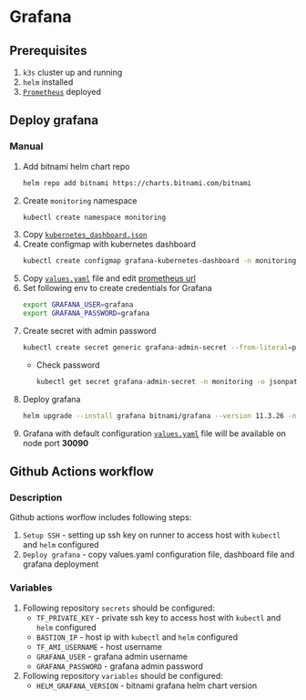 # Grafana
## Prerequisites
1. `k3s` cluster up and running
1. `helm` installed
1. [`Prometheus`](../prometheus/README.md) deployed
## Deploy grafana
### Manual
1. Add bitnami helm chart repo
    ```bash
    helm repo add bitnami https://charts.bitnami.com/bitnami
    ```
1. Create `monitoring` namespace
    ```bash
    kubectl create namespace monitoring
    ```
1. Copy [`kubernetes_dashboard.json`](./kubernetes_dashboard.json)
1. Create configmap with kubernetes dashboard
    ```bash
    kubectl create configmap grafana-kubernetes-dashboard -n monitoring --from-file=kubernetes_dashboard.json
    ```
1. Copy [`values.yaml`](./values.yaml) file and edit [prometheus url](./values.yaml#L13)
1. Set following env to create credentials for Grafana
    ```bash
    export GRAFANA_USER=grafana
    export GRAFANA_PASSWORD=grafana
    ```
1. Create secret with admin password
    ```bash
    kubectl create secret generic grafana-admin-secret --from-literal=password="$GRAFANA_PASSWORD" -n monitoring
    ```
    * Check password
        ```bash
        kubectl get secret grafana-admin-secret -n monitoring -o jsonpath="{.data.password}"
        ```
1. Deploy grafana
    ```bash
    helm upgrade --install grafana bitnami/grafana --version 11.3.26 -n  monitoring -f values.yaml --set admin.user="$GRAFANA_USER"
    ```
1. Grafana with default configuration [`values.yaml`](./values.yaml) file will be available on node port **30090**
## Github Actions workflow
### Description
Github actions worflow includes following steps:
1. `Setup SSH` - setting up ssh key on runner to access host with `kubectl` and `helm` configured
1. `Deploy grafana` - copy values.yaml configuration file, dashboard file and grafana deployment
### Variables
1. Following repository `secrets` should be configured:
    * `TF_PRIVATE_KEY` - private ssh key to access host with `kubectl` and `helm` configured
    * `BASTION_IP` - host ip with `kubectl` and `helm` configured
    * `TF_AMI_USERNAME` - host username
    * `GRAFANA_USER` - grafana admin username
    * `GRAFANA_PASSWORD` - grafana admin password
1. Following repository `variables` should be configured:
    * `HELM_GRAFANA_VERSION` - bitnami grafana helm chart version
